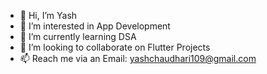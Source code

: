 - 👋 Hi, I’m Yash
- 👀 I’m interested in App Development
- 🌱 I’m currently learning DSA
- 💞️ I’m looking to collaborate on Flutter Projects
- 📫 Reach me via an Email: yashchaudhari109@gmail.com

<!---
yashchaudhari109/yashchaudhari109 is a ✨ special ✨ repository because its `README.md` (this file) appears on your GitHub profile.
You can click the Preview link to take a look at your changes.
--->
